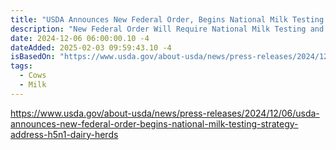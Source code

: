 ```yaml
---
title: "USDA Announces New Federal Order, Begins National Milk Testing Strategy to Address H5N1 in Dairy Herds"
description: "New Federal Order Will Require National Milk Testing and Support State Officials and Dairy Regulators; Builds on Actions to Protect Farms, Farmworkers and Communities from H5N1 Avian Influenza"
date: 2024-12-06 06:00:00.10 -4
dateAdded: 2025-02-03 09:59:43.10 -4
isBasedOn: "https://www.usda.gov/about-usda/news/press-releases/2024/12/06/usda-announces-new-federal-order-begins-national-milk-testing-strategy-address-h5n1-dairy-herds"
tags:
  - Cows
  - Milk
---
```


https://www.usda.gov/about-usda/news/press-releases/2024/12/06/usda-announces-new-federal-order-begins-national-milk-testing-strategy-address-h5n1-dairy-herds

